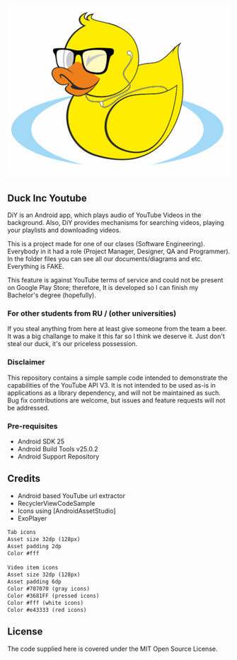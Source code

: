 <p align="center">
  <img src="https://github.com/MrGKanev/Duck-inc-Youtube/blob/master/files/images/duck_logo.png" widgh='250px' hight='250px' alt='Duck-Inc-Logo'>
</p>


## Duck Inc Youtube

DiY is an Android app, which plays audio of YouTube Videos in the background. Also, DiY provides mechanisms for searching videos, playing your playlists and downloading videos.

This is a project made for one of our clases (Software Engineering). Everybody in it had a role (Project Manager, Designer, QA and Programmer). In the folder files you can see all our documents/diagrams and etc. Everything is FAKE.

This feature is against YouTube terms of service and could not be present on Google Play Store; therefore, It is developed so I can finish my Bachelor's degree (hopefully).

### For other students from RU / (other universities)

If you steal anything from here at least give someone from the team a beer. It was a big challange to make it this far so I think we deserve it. Just don't steal our duck, it's our priceless possession.


### Disclaimer

This repository contains a simple sample code intended to demonstrate the capabilities of the YouTube API V3. It is not intended to be used as-is in applications as a library dependency, and will not be maintained as such. Bug fix contributions are welcome, but issues and feature requests will not be addressed.


### Pre-requisites
    
- Android SDK 25
- Android Build Tools v25.0.2
- Android Support Repository

## Credits
* Android based YouTube url extractor
* RecyclerViewCodeSample
* Icons using [AndroidAssetStudio]
* ExoPlayer

```
Tab icons
Asset size 32dp (128px)
Asset padding 2dp
Color #fff

Video item icons
Asset size 32dp (128px)
Asset padding 6dp
Color #707070 (gray icons)
Color #3681FF (pressed icons)
Color #fff (white icons)
Color #e43333 (red icons)

```
## License

The code supplied here is covered under the MIT Open Source License.


